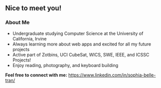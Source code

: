 ## Nice to meet you!
### About Me
- Undergraduate studying Computer Science at the University of California, Irvine
- Always learning more about web apps and excited for all my future projects
- Active part of Zotbins, UCI CubeSat, WICS, SWE, IEEE, and ICSSC Projects!
- Enjoy reading, photography, and keyboard building

**Feel free to connect with me:** https://www.linkedin.com/in/sophia-belle-tran/

